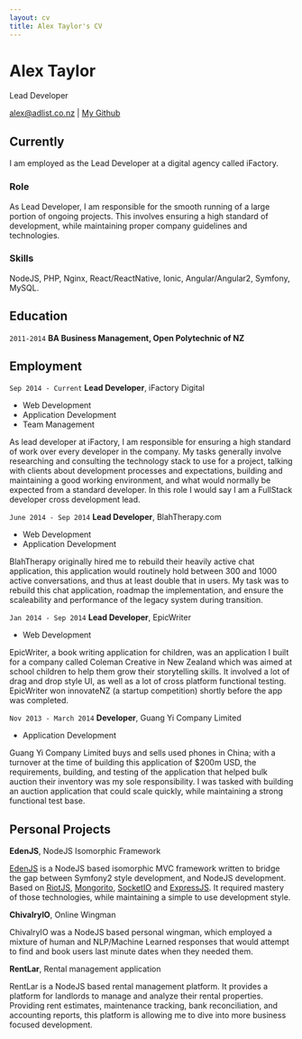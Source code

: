 ```yaml
---
layout: cv
title: Alex Taylor's CV
---
```

# Alex Taylor
Lead Developer

<div id="webaddress">
<a href="alex@adlist.co.nz">alex@adlist.co.nz</a>
| <a href="https://github.com/Alex-iFactory">My Github</a>
</div>


## Currently

I am employed as the Lead Developer at a digital agency called iFactory.

### Role

As Lead Developer, I am responsible for the smooth running of a large portion of ongoing projects. This involves ensuring a high standard of development, while maintaining proper company guidelines and technologies.

### Skills

NodeJS, PHP, Nginx, React/ReactNative, Ionic, Angular/Angular2, Symfony, MySQL.


## Education

`2011-2014`
__BA Business Management, Open Polytechnic of NZ__


## Employment

`Sep 2014 - Current`
__Lead Developer__, iFactory Digital

- Web Development
- Application Development
- Team Management

As lead developer at iFactory, I am responsible for ensuring a high standard of work over every developer in the company. My tasks generally involve researching and consulting the technology stack to use for a project, talking with clients about development processes and expectations, building and maintaining a good working environment, and what would normally be expected from a standard developer. In this role I would say I am a FullStack developer cross development lead.

`June 2014 - Sep 2014`
__Lead Developer__, BlahTherapy.com

- Web Development
- Application Development

BlahTherapy originally hired me to rebuild their heavily active chat application, this application would routinely hold between 300 and 1000 active conversations, and thus at least double that in users. My task was to rebuild this chat application, roadmap the implementation, and ensure the scaleability and performance of the legacy system during transition.

`Jan 2014 - Sep 2014`
__Lead Developer__, EpicWriter

- Web Development

EpicWriter, a book writing application for children, was an application I built for a company called Coleman Creative in New Zealand which was aimed at school children to help them grow their storytelling skills. It involved a lot of drag and drop style UI, as well as a lot of cross platform functional testing. EpicWriter won innovateNZ (a startup competition) shortly before the app was completed.

`Nov 2013 - March 2014`
__Developer__, Guang Yi Company Limited

- Application Development

Guang Yi Company Limited buys and sells used phones in China; with a turnover at the time of building this application of $200m USD, the requirements, building, and testing of the application that helped bulk auction their inventory was my sole responsibility. I was tasked with building an auction application that could scale quickly, while maintaining a strong functional test base.


## Personal Projects

__EdenJS__, NodeJS Isomorphic Framework

[EdenJS](https://github.com/eden-js/eden/) is a NodeJS based isomorphic MVC framework written to bridge the gap between Symfony2 style development, and NodeJS development. Based on [RiotJS](http://riotjs.com/), [Mongorito](https://github.com/vadimdemedes/mongorito), [SocketIO](http://socket.io/) and [ExpressJS](http://expressjs.com/). It required mastery of those technologies, while maintaining a simple to use development style.

__ChivalryIO__, Online Wingman

ChivalryIO was a NodeJS based personal wingman, which employed a mixture of human and NLP/Machine Learned responses that would attempt to find and book users last minute dates when they needed them.

__RentLar__, Rental management application

RentLar is a NodeJS based rental management platform. It provides a platform for landlords to manage and analyze their rental properties. Providing rent estimates, maintenance tracking, bank reconciliation, and accounting reports, this platform is allowing me to dive into more business focused development.

<!-- ### Footer

Last updated: January 2017 -->


